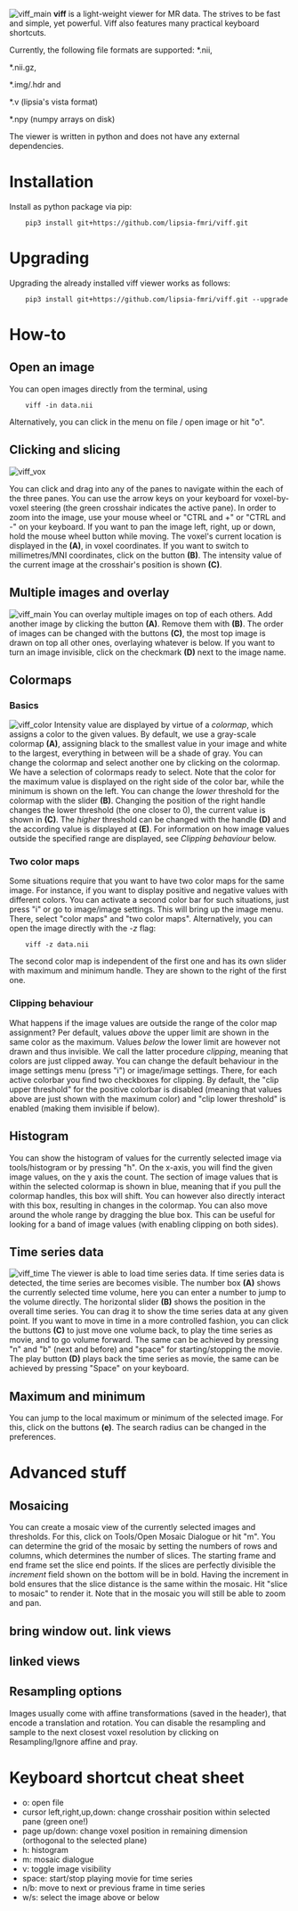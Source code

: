 ![viff_main](https://github.com/lipsia-fmri/viff/blob/master/docs/viff.png)
**viff** is a light-weight viewer for MR data. The strives to be fast and simple, yet powerful. Viff also features many practical keyboard shortcuts.


Currently, the following file formats are supported:
*.nii,

*.nii.gz,

*.img/.hdr and

*.v (lipsia's vista format)

*.npy (numpy arrays on disk)

The viewer is written in python and does not have any external dependencies.

# Installation
Install as python package via pip:

        pip3 install git+https://github.com/lipsia-fmri/viff.git


# Upgrading
Upgrading the already installed viff viewer works as follows:

        pip3 install git+https://github.com/lipsia-fmri/viff.git --upgrade

# How-to

## Open an image
You can open images directly from the terminal, using

        viff -in data.nii

Alternatively, you can click in the menu on file / open image or hit "o".


## Clicking and slicing
![viff_vox](https://github.com/lipsia-fmri/viff/blob/master/docs/viff_vox.png)

You can click and drag into any of the panes to navigate within the each of the three panes. You can use the arrow keys on your keyboard for voxel-by-voxel steering (the green crosshair indicates the active pane).
In order to zoom into the image, use your mouse wheel or "CTRL and +" or "CTRL and -" on your keyboard.
If you want to pan the image left, right, up or down, hold the mouse wheel button while moving.
The voxel's current location is displayed in the **(A)**, in voxel coordinates. If you want to switch to millimetres/MNI coordinates, click on the button **(B)**. The intensity value of the current image at the crosshair's position is shown **(C)**.

## Multiple images and overlay
![viff_main](https://github.com/lipsia-fmri/viff/blob/master/docs/viff_multi.png)
You can overlay multiple images on top of each others. Add another image by clicking the button **(A)**. Remove them with **(B)**. The order of images can be changed with the buttons **(C)**, the most top image is drawn on top all other ones, overlaying whatever is below. If you want to turn an image invisible, click on the checkmark **(D)** next to the image name. 

## Colormaps
### Basics
![viff_color](https://github.com/lipsia-fmri/viff/blob/master/docs/viff_color.png)
Intensity value are displayed by virtue of a  *colormap*, which assigns a color to the given values. By default, we use a gray-scale colormap **(A)**, assigning black to the smallest value in your image and white to the largest, everything in between will be a shade of gray. You can change the colormap and select another one by clicking on the colormap. We have a selection of colormaps ready to select. Note that the color for the maximum value is displayed on the right side of the color bar, while the minimum is shown on the left.
You can change the *lower* threshold for the colormap with the slider **(B)**. Changing the position of the right handle changes the lower threshold (the one closer to 0), the current value is shown in **(C)**. The *higher* threshold can be changed with the handle **(D)** and the according value is displayed at **(E)**. For information on how image values outside the specified range are displayed, see *Clipping behaviour* below.


### Two color maps
Some situations require that you want to have two color maps for the same image. For instance, if you want to display positive and negative values with different colors. You can activate a second color bar for such situations, just press "i" or go to image/image settings. This will bring up the image menu. There, select "color maps" and "two color maps".
Alternatively, you can open the image directly with the *-z* flag:

        viff -z data.nii


The second color map is independent of the first one and has its own slider with maximum and minimum handle. They are shown to the right of the first one.

### Clipping behaviour
What happens if the image values are outside the range of the color map assignment? Per default, values *above* the upper limit are shown in the same color as the maximum. Values *below* the lower limit are however not drawn and thus invisible. We call the latter procedure *clipping*, meaning that colors are just clipped away. You can change the default behaviour in the image settings menu (press "i") or image/image settings. There, for each active colorbar you find two checkboxes for clipping. By default, the "clip upper threshold" for the positive colorbar is disabled (meaning that values above are just shown with the maximum color) and "clip lower threshold" is enabled (making them invisible if below).


## Histogram
You can show the histogram of values for the currently selected image via tools/histogram or by pressing "h". On the x-axis, you will find the given image values, on the y axis the count. The section of image values that is within the selected colormap is shown in blue, meaning that if you pull the colormap handles, this box will shift. You can however also directly interact with this box, resulting in changes in the colormap. You can also move around the whole range by dragging the blue box.  This can be useful for looking for a band of image values (with enabling clipping on both sides).

## Time series data
![viff_time](https://github.com/lipsia-fmri/viff/blob/master/docs/viff_time.png)
The viewer is able to load time series data. If time series data is detected, the time series are becomes visible. The number box **(A)** shows the currently selected time volume, here you can enter a number to jump to the volume directly. The horizontal slider **(B)** shows the position in the overall time series. You can drag it to show the time series data at any given point. If you want to move in time in a more controlled fashion, you can click the buttons **(C)** to just move one volume back, to play the time series as movie, and to go volume forward. The same can be achieved by pressing "n" and "b" (next and before) and "space" for starting/stopping the movie. The play button **(D)** plays back the time series as movie, the same can be achieved by pressing "Space" on your keyboard.

## Maximum and minimum
You can jump to the local maximum or minimum of the selected image. For this, click on the buttons **(e)**. The search radius can be changed in the preferences.



# Advanced stuff

## Mosaicing
You can create a mosaic view of the currently selected images and thresholds. For this, click on Tools/Open Mosaic Dialogue or hit "m". You can determine the grid of the mosaic by setting the numbers of rows and columns, which determines the number of slices. The starting frame and end frame set the slice end points. If the slices are perfectly divisible the *increment* field shown on the bottom will be in bold. Having the increment in bold ensures that the slice distance is the same within the mosaic. Hit "slice to mosaic" to render it. Note that in the mosaic you will still be able to zoom and pan.

## bring window out. link views

## linked views

## Resampling options
Images usually come with affine transformations (saved in the header), that encode a translation and rotation. You can disable the resampling and sample to the next closest voxel resolution by clicking on Resampling/Ignore affine and pray.



# Keyboard shortcut cheat sheet
* o: open file
* cursor left,right,up,down: change crosshair position within selected pane (green one!)
* page up/down: change voxel position in remaining dimension (orthogonal to the selected plane)
* h: histogram
* m: mosaic dialogue
* v: toggle image visibility
* space: start/stop playing movie for time series
* n/b: move to next or previous frame in time series
* w/s: select the image above or below
